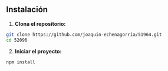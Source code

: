## Instalación

1. **Clona el repositorio:**

```bash
git clone https://github.com/joaquin-echenagorria/51964.git
cd 52096
```

2. **Iniciar el proyecto:**

```bash
npm install

```
